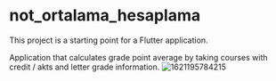 # not_ortalama_hesaplama

This project is a starting point for a Flutter application.

Application that calculates grade point average by taking courses with credit / akts and 
letter grade information.
![1621195784215](https://user-images.githubusercontent.com/58954826/118412203-5bbc7780-b6a1-11eb-882f-9495ab66836c.jpg)



